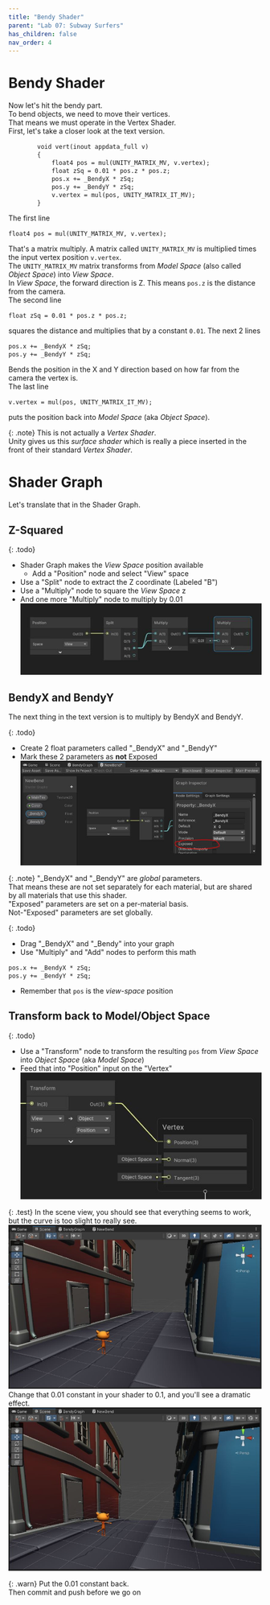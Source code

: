 ```yaml
---
title: "Bendy Shader"
parent: "Lab 07: Subway Surfers"
has_children: false
nav_order: 4
---
```


# Bendy Shader
Now let's hit the bendy part.\
To bend objects, we need to move their vertices.\
That means we must operate in the Vertex Shader.\
First, let's take a closer look at the text version.
```
        void vert(inout appdata_full v)
        {
            float4 pos = mul(UNITY_MATRIX_MV, v.vertex);
            float zSq = 0.01 * pos.z * pos.z;
            pos.x += _BendyX * zSq;
            pos.y += _BendyY * zSq;
            v.vertex = mul(pos, UNITY_MATRIX_IT_MV);
        }
```
The first line
```
float4 pos = mul(UNITY_MATRIX_MV, v.vertex);
```
That's a matrix multiply. A matrix called `UNITY_MATRIX_MV` is multiplied times the input vertex position `v.vertex`.\
The `UNITY_MATRIX_MV` matrix transforms from *Model Space* (also called *Object Space*) into *View Space*.\
In *View Space*, the forward direction is Z. This means `pos.z` is the distance from the camera.\
The second line
```
float zSq = 0.01 * pos.z * pos.z;
```
squares the distance and multiplies that by a constant `0.01`.
The next 2 lines
```
pos.x += _BendyX * zSq;
pos.y += _BendyY * zSq;
```
Bends the position in the X and Y direction based on how far from the camera the vertex is.\
The last line
```
v.vertex = mul(pos, UNITY_MATRIX_IT_MV);
```
puts the position back into *Model Space* (aka *Object Space*).

{: .note}
This is not actually a *Vertex Shader*.\
Unity gives us this *surface shader* which is really a piece inserted in the front of their standard *Vertex Shader*.

# Shader Graph
Let's translate that in the Shader Graph.

## Z-Squared

{: .todo}
* Shader Graph makes the *View Space* position available
    * Add a "Position" node and select "View" space
* Use a "Split" node to extract the Z coordinate (Labeled "B")
* Use a "Multiply" node to square the *View Space* z
* And one more "Multiply" node to multiply by 0.01
![Z Squared](images/lab07/zsquared.jpg "Z Squared")

## BendyX and BendyY
The next thing in the text version is to multiply by BendyX and BendyY.

{: .todo}
* Create 2 float parameters called "_BendyX" and "_BendyY"
* Mark these 2 parameters as **not** Exposed
![Not Exposed](images/lab07/bendyx.jpg "Not Exposed")

{: .note}
"_BendyX" and "_BendyY" are *global* parameters.\
That means these are not set separately for each material, but are shared by all materials that use this shader.\
"Exposed" parameters are set on a per-material basis.\
Not-"Exposed" parameters are set globally.

{: .todo}
* Drag "_BendyX" and "_Bendy" into your graph
* Use "Multiply" and "Add" nodes to perform this math
```
pos.x += _BendyX * zSq;
pos.y += _BendyY * zSq;
```
* Remember that `pos` is the *view-space* position

## Transform back to Model/Object Space

{: .todo}
* Use a "Transform" node to transform the resulting `pos` from *View Space* into *Object Space* (aka *Model Space*)
* Feed that into "Position" input on the "Vertex"
![Transform](images/lab07/transform.jpg "Transform")

{: .test}
In the scene view, you should see that everything seems to work, but the curve is too slight to really see.
![Slight Bend](images/lab07/bendy1.jpg "Slight Bend")
Change that 0.01 constant in your shader to 0.1, and you'll see a dramatic effect.
![Big Bend](images/lab07/bendy2.jpg "Big Bend")

{: .warn}
Put the 0.01 constant back.\
Then commit and push before we go on

